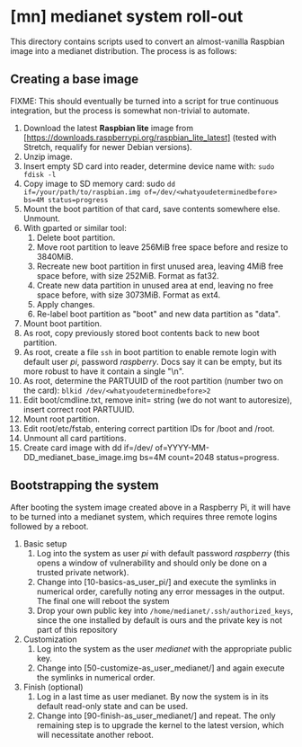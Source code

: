 # [mn] medianet system roll-out

This directory contains scripts used to convert an almost-vanilla Raspbian
image into a medianet distribution. The process is as follows:

## Creating a base image

FIXME: This should eventually be turned into a script for true continuous
integration, but the process is somewhat non-trivial to automate.

1. Download the latest **Raspbian lite** image from
[https://downloads.raspberrypi.org/raspbian_lite_latest] (tested with Stretch, requalify for newer Debian versions).
1. Unzip image.
1. Insert empty SD card into reader, determine device name with: ```sudo fdisk -l```
1. Copy image to SD memory card: sudo ```dd if=/your/path/to/raspbian.img of=/dev/<whatyoudeterminedbefore> bs=4M status=progress```
1. Mount the boot partition of that card, save contents somewhere else. Unmount.
1. With gparted or similar tool:
   1. Delete boot partition. 
   1. Move root partition to leave 256MiB free space before and resize to 3840MiB. 
   1. Recreate new boot partition in first unused area, leaving 4MiB free space before, with size 252MiB. Format as fat32.
   1. Create new data partition in unused area at end, leaving no free space before, with size 3073MiB. Format as ext4.
   1. Apply changes.
   1. Re-label boot partition as "boot" and new data partition as "data".
1. Mount boot partition.
1. As root, copy previously stored boot contents back to new boot partition.
1. As root, create a file ```ssh``` in boot partition to enable remote login with default user *pi*, password *raspberry*. Docs say it can be empty, but its more robust to have it contain a single "\n".
1. As root, determine the PARTUUID of the root partition (number two on the card): ```blkid /dev/<whatyoudeterminedbefore>2```
1. Edit boot/cmdline.txt, remove init= string (we do not want to autoresize), insert correct root PARTUUID.
1. Mount root partition.
1. Edit root/etc/fstab, entering correct partition IDs for /boot and /root.
1. Unmount all card partitions.
1. Create card image with dd if=/dev/<whatyoudeterminedbefore> of=YYYY-MM-DD_medianet_base_image.img bs=4M count=2048 status=progress.

## Bootstrapping the system

After booting the system image created above in a Raspberry Pi, it will have
to be turned into a medianet system, which requires three remote logins
followed by a reboot.

1. Basic setup
   1. Log into the system as user *pi* with default password *raspberry* (this opens a window of vulnerability and should only be done on a trusted private network).
   1. Change into [10-basics-as_user_pi/] and execute the symlinks in numerical order, carefully noting any error messages in the output. The final one will reboot the system
   1. Drop your own public key into ```/home/medianet/.ssh/authorized_keys```, since the one installed by default is ours and the private key is not part of this repository
1. Customization
   1. Log into the system as the user *medianet* with the appropriate public key.
   1. Change into [50-customize-as_user_medianet/] and again execute the symlinks in numerical order.
1. Finish (optional)
   1. Log in a last time as user medianet. By now the system is in its default read-only state and can be used.
   1. Change into [90-finish-as_user_medianet/] and repeat. The only remaining step is to upgrade the kernel to the latest version, which will necessitate another reboot.



